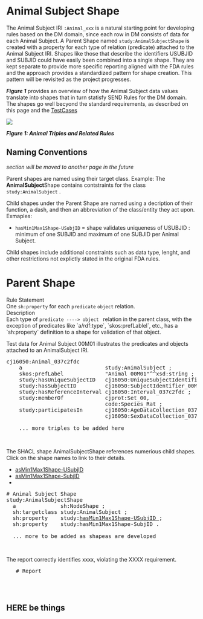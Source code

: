 <link href="styles.css?v=1" rel="stylesheet"/>
<a name='top'></a>

Animal Subject Shape
==================================

The Animal Subject IRI `:Animal_xxx` is a natural starting point for developing rules based on the DM domain, since each row in DM consists of data for each Animal Subject. A Parent Shape named `study:AnimalSubjectShape` is created with a property for each type of relation (predicate) attached to the Animal Subject IRI. Shapes like those that describe the identifiers USUBJID and SUBJID could have easily been combined into a single shape. They are kept separate to provide more specific reporting aligned with the FDA rules and the approach provides a standardized pattern for shape creation.  This pattern will be revisited as the project progresses.


***Figure 1*** provides an overview of how the Animal Subject data values translate into shapes that in turn statisfy SEND Rules for the DM domain. The shapes go well becyond the standard requirements, as described on this page and the [TestCases](https://github.com/phuse-org/SENDConform/blob/master/SHACL/CJ16050Constraints/TestCases.xlsx) 


<a name='figure1'/>
  <img src="images/AnimalTriples.PNG"/>
  
  ***Figure 1: Animal Triples and Related Rules***

## Naming Conventions

*section will be moved to another page in the future*

Parent shapes are named using their target class. Example:  The **AnimalSubject**Shape contains contstraints for the class `study:AnimalSubject` .

Child shapes under the Parent Shape are named using a decription of their function, a dash, and then an abbreviation of the class/entity they act upon. Exmaples:

* `hasMin1Max1Shape-USubjID`  = shape validates uniqueness of USUBJID : minimum of one SUBJID and maximum of one SUBJID per Animal Subject. 

Child shapes include additional constraints such as data type, lenght, and other restrictions not explictly stated in the original FDA rules.



# Parent Shape

<div class='ruleState'>
  <div class='ruleState-header'>Rule Statement</div>
   One <code>sh:property</code> for each <code>predicate</code> <code>object</code> relation.
</div>


<div class='def'>
  <div class='def-header'>Description</div>
  Each type of <code>predicate ----> object </code> relation in the parent class, with the exception of predicates like `a/rdf:type`, `skos:prefLablel`, etc.,  has a `sh:property` definition to a shape for validation of that object.
</div>


Test data for Animal Subject 00M01 illustrates the predicates and objects attached to an AnimalSubject IRI.
<pre class='data'>
cj16050:Animal_037c2fdc
    a                          study:AnimalSubject ;
    skos:prefLabel             "Animal 00M01"^^xsd:string ;
    study:hasUniqueSubjectID   cj16050:UniqueSubjectIdentifier_CJ16050_00M01 ;
    study:hasSubjectID         cj16050:SubjectIdentifier_00M01 ;
    study:hasReferenceInterval cj16050:Interval_037c2fdc ;
    study:memberOf             cjprot:Set_00, 
                               code:Species_Rat ;
    study:participatesIn       cj16050:AgeDataCollection_037c2fdc, 
                               cj16050:SexDataCollection_037c2fdc .
    
    <font class='infoOmitted'>... more triples to be added here</font>
</pre>
<br/>

The SHACL shape AnimalSubjectShape references numerious child shapes. Click on the shape names to link to their details.

* [asMin1Max1Shape-USubjID](#usubjid)
* [asMin1Max1Shape-SubjID](#subjid)
* 

<pre class='shacl'>
# Animal Subject Shape
study:AnimalSubjectShape
  a              sh:NodeShape ;
  sh:targetclass study:AnimalSubject ;
  sh:property    study:<a href='#usubjid'>hasMin1Max1Shape-USubjID </a>;
  sh:property    study:hasMin1Max1Shape-SubjID .
  
  <font class='infoOmitted'>... more to be added as shapeas are developed</font>
</pre>
<br/>

The report correctly identifies xxxx, violating the XXXX requirement. 
<pre class='report'>
   # Report
</pre>
<br/><br/>


##  HERE be things
<a name='usubjid'></a>




